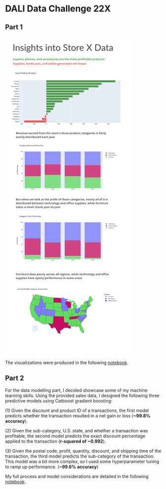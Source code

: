 # DALI Data Challenge 22X

## Part 1 
![Preliminary Data Visualizations](/part-1/store_x_insights.png)

The visualizations were produced in the following [notebook](part-1/data_challenge_p1.ipynb).


## Part 2
For the data modelling part, I decided showcase some of my machine learning skills. Using the provided sales data, I designed the following three predictive  models using Catboost gradient boosting: 

(1) Given the discount and product ID of a transactions, the first model predicts whether the transaction resulted in a net gain or loss (**~99.8% accuracy**). 

(2) Given the sub-category, U.S. state, and whether a transaction was profitable, the second model predicts the exact discount percentage applied to the transaction (**r-squared of ~0.992**).

(3) Given the postal code, profit, quantity, discount, and shipping time of the transaction, the third model predicts the sub-category of the transaction. This model was a bit more complex, so I used some hyperparameter tuning to ramp up performance. (**~99.6% accuracy**)

My full process and model considerations are detailed in the following [notebook](part-2/data_challenge-p2.ipynb). 